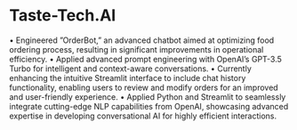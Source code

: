 # Taste-Tech.AI

• Engineered ”OrderBot,” an advanced chatbot aimed at optimizing food ordering process, resulting in significant improvements in
operational efficiency.
• Applied advanced prompt engineering with OpenAI’s GPT-3.5 Turbo for intelligent and context-aware conversations.
• Currently enhancing the intuitive Streamlit interface to include chat history functionality, enabling users to review and modify
orders for an improved and user-friendly experience.
• Applied Python and Streamlit to seamlessly integrate cutting-edge NLP capabilities from OpenAI, showcasing advanced expertise
in developing conversational AI for highly efficient interactions.
